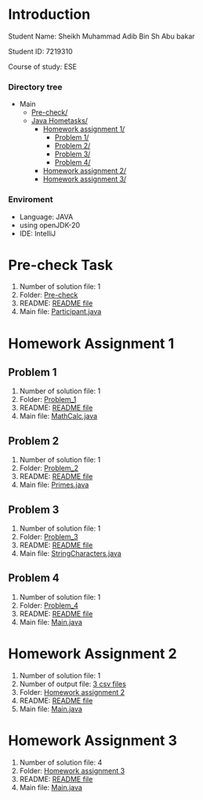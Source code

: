 # Introduction
Student Name:  Sheikh Muhammad Adib Bin Sh Abu bakar 

Student ID:    7219310

Course of study: ESE

### Directory tree
* Main
  * [Pre-check/](./Pre-check)
  * [Java Hometasks/](./Java%20Hometasks)
      * [Homework assignment 1/](./Java%20Hometasks/Homework_assignment_1)
        * [Problem 1/](./Java%20Hometasks/Homework_assignment_1/Problem_1)
        * [Problem 2/](./Java%20Hometasks/Homework_assignment_1/Problem_2)
        * [Problem 3/](./Java%20Hometasks/Homework_assignment_1/Problem_3)
        * [Problem 4/](./Java%20Hometasks/Homework_assignment_1/Problem_4)
      * [Homework assignment 2/](./Java%20Hometasks/Homework_assignment_2)
      * [Homework assignment 3/](./Java%20Hometasks/Homework_assignment_3)
   
### Enviroment
- Language: JAVA
- using openJDK-20
- IDE: IntelliJ
   
# Pre-check Task
1. Number of solution file: 1
2. Folder: [Pre-check](./Pre-check)
3. README: [README file](./Pre-check/README.md)
4. Main file: [Participant.java](./Pre-check/src/Participant.java)
   

# Homework Assignment 1
## Problem 1
1. Number of solution file: 1
2. Folder: [Problem_1](./Java%20Hometasks/Homework_assignment_1/Problem_1)
3. README: [README file](./Java%20Hometasks/Homework_assignment_1/Problem_1/README.md)
4. Main file: [MathCalc.java](./Java%20Hometasks/Homework_assignment_1/Problem_1/src/MathCalc.java)


## Problem 2
1. Number of solution file: 1
2. Folder: [Problem_2](./Java%20Hometasks/Homework_assignment_1/Problem_2)
3. README: [README file](./Java%20Hometasks/Homework_assignment_1/Problem_2/README.md)
4. Main file: [Primes.java](./Java%20Hometasks/Homework_assignment_1/Problem_2/src/Primes.java)


## Problem 3
1. Number of solution file: 1
2. Folder: [Problem_3](./Java%20Hometasks/Homework_assignment_1/Problem_3)
3. README: [README file](./Java%20Hometasks/Homework_assignment_1/Problem_3/README.md)
4. Main file: [StringCharacters.java](./Java%20Hometasks/Homework_assignment_1/Problem_3/src/StringCharacters.java)

## Problem 4
1. Number of solution file: 1
2. Folder: [Problem_4](./Java%20Hometasks/Homework_assignment_1/Problem_4)
3. README: [README file](./Java%20Hometasks/Homework_assignment_1/Problem_4/README.md)
4. Main file: [Main.java](./Java%20Hometasks/Homework_assignment_1/Problem_4/src/Main.java)

# Homework Assignment 2
1. Number of solution file: 1
2. Number of output file: [3 csv files](./Java%20Hometasks/Homework_assignment_2)
3. Folder: [Homework assignment 2](./Java%20Hometasks/Homework_assignment_2)
4. README: [README file](./Java%20Hometasks/Homework_assignment_2/README.md)
5. Main file: [Main.java](./Java%20Hometasks/Homework_assignment_2/src/Main.java)

# Homework Assignment 3
1. Number of solution file: 4
3. Folder: [Homework assignment 3](./Java%20Hometasks/Homework_assignment_3)
4. README: [README file](./Java%20Hometasks/Homework_assignment_3/README.md)
5. Main file: [Main.java](./Java%20Hometasks/Homework_assignment_3/src/Main.java)





   



